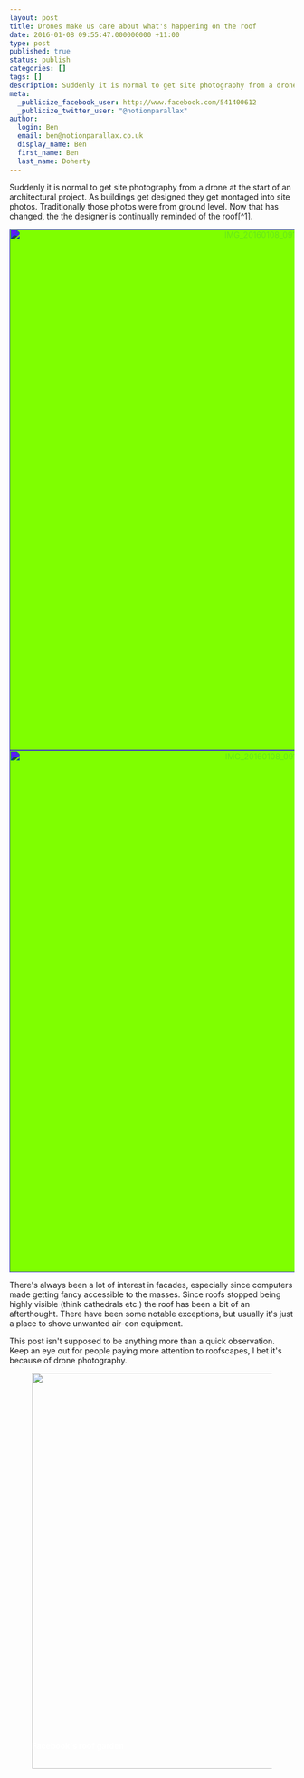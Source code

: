 ```yaml
---
layout: post
title: Drones make us care about what's happening on the roof
date: 2016-01-08 09:55:47.000000000 +11:00
type: post
published: true
status: publish
categories: []
tags: []
description: Suddenly it is normal to get site photography from a drone at the start of an architectural project. As buildings get designed they get montaged into site photos. Traditionally those photos were from ground level. Now that has changed, the the designer is continually reminded of the roof.
meta:
  _publicize_facebook_user: http://www.facebook.com/541400612
  _publicize_twitter_user: "@notionparallax"
author:
  login: Ben
  email: ben@notionparallax.co.uk
  display_name: Ben
  first_name: Ben
  last_name: Doherty
---
```

<style type="text/css">
figcaption{
    color:       white;
    transform:   translateY(-3.5em);
    font-weight: bold;
}
.sketch{
    background-color: chartreuse;
    text-align:       center;
    margin-bottom:    1em;
}
.sketch img {
    mix-blend-mode: difference;
    height: 23vh !important;
}
</style>
<p>Suddenly it is normal to get site photography from a drone at the start of an architectural project. As buildings get designed they get montaged into site photos. Traditionally those photos were from ground level. Now that has changed, the the designer is continually reminded of the roof[^1].<!--more--></p>

<div class="sketch">
<img class="alignnone wp-image-2738" src="{{ site.baseurl }}/assets/IMG_20160108_091336-02.jpeg" alt="IMG_20160108_091336-02" /> <img class="alignnone wp-image-2739" src="{{ site.baseurl }}/assets/IMG_20160108_091336-01.jpeg" alt="IMG_20160108_091336-01" />
</div>

<p>There's always been a lot of interest in facades, especially since computers made getting fancy accessible to the masses. Since roofs stopped being highly visible (think cathedrals etc.) the roof has been a bit of an afterthought. There have been some notable exceptions, but usually it's just a place to shove unwanted air-con equipment.</p>
<p>This post isn't supposed to be anything more than a quick observation. Keep an eye out for people paying more attention to roofscapes, I bet it's because of drone photography.</p>

<figure>
<a href="http://www.sfchronicle.com/homeandgarden/article/How-does-Facebook-plant-its-garden-In-sync-with-6323885.php"><img class="" src="{{ site.baseurl }}/assets/1024x1024.jpg" alt="" width="1024" height="698" /></a> 
<figcaption>
Facebook's roof garden
</figcaption>
</figure>

[^1]: It also means that the building will be photographed from above much more often during its life. Especially as more people get drones and those drones get more capable.